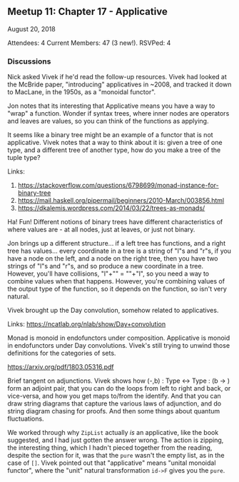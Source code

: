 ## Meetup 11: Chapter 17 - Applicative

August 20, 2018

Attendees: 4
Current Members: 47 (3 new!). RSVPed: 4

### Discussions

Nick asked Vivek if he'd read the follow-up resources. Vivek had looked at the
McBride paper, "introducing" applicatives in ~2008, and tracked it down to MacLane,
in the 1950s, as a "monoidal functor".

Jon notes that its interesting that Applicative means you have a way to "wrap" a function.
Wonder if syntax trees, where inner nodes are operators and leaves are values, so you
can think of the functions as applying.

It seems like a binary tree might be an example of a functor that is not applicative.
Vivek notes that a way to think about it is: given a tree of one type, and a different
tree of another type, how do you make a tree of the tuple type?

Links:

1. https://stackoverflow.com/questions/6798699/monad-instance-for-binary-tree
2. https://mail.haskell.org/pipermail/beginners/2010-March/003856.html
3. https://dkalemis.wordpress.com/2014/03/22/trees-as-monads/

Ha! Fun! Different notions of binary trees have different characteristics of where values
are - at all nodes, just at leaves, or just not binary.

Jon brings up a different structure... if a left tree has functions, and a right tree
has values... every coordinate in a tree is a string of "l"s and "r"s, if you have a node
on the left, and a node on the right tree, then you have two strings of "l"s and "r"s, and
so produce a new coordinate in a tree. However, you'll have collisions, "l"+"" = ""+"l",
so you need a way to combine values when that happens. However, you're combining values
of the output type of the function, so it depends on the function, so isn't very natural.

Vivek brought up the Day convolution, somehow related to applicatives.

Links: https://ncatlab.org/nlab/show/Day+convolution

Monad is monoid in endofunctors under composition. Applicative is monoid in endofunctors
under Day convolutions. Vivek's still trying to unwind those definitions for the categories
of sets.

https://arxiv.org/pdf/1803.05316.pdf

Brief tangent on adjunctions. Vivek shows how (-,b) : Type <-> Type : (b -> )
form an adjoint pair, that you can do the loops from left to right and back, or vice-versa,
and how you get maps to/from the identify. And that you can draw string diagrams that
capture the various laws of adjunction, and do string diagram chasing for proofs. And then
some things about quantum fluctuations.

We worked through why `ZipList` actually _is_ an applicative, like the book suggested,
and I had just gotten the answer wrong. The action is zipping, the interesting thing, which
I hadn't pieced together from the reading, despite the section for it, was that the `pure`
wasn't the empty list, as in the case of `[]`. Vivek pointed out that "applicative" means
"unital monoidal functor", where the "unit" natural transformation `id->F` gives you the `pure`.

